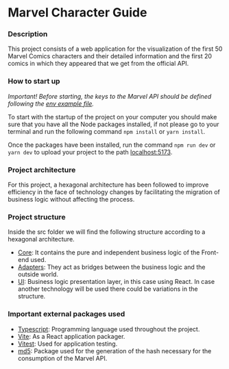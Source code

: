 # Marvel Character Guide

### Description

This project consists of a web application for the visualization of the first 50 Marvel Comics characters and their detailed information and the first 20 comics in which they appeared that we get from the official API.

### How to start up

_Important! Before starting, the keys to the Marvel API should be defined following the [env example file](./.env.example)._

To start with the startup of the project on your computer you should make sure that you have all the Node packages installed, if not please go to your terminal and run the following command `npm install` or `yarn install`.

Once the packages have been installed, run the command `npm run dev` or `yarn dev` to upload your project to the path [localhost:5173](http://localhost:5173/).

### Project architecture

For this project, a hexagonal architecture has been followed to improve efficiency in the face of technology changes by facilitating the migration of business logic without affecting the process.

### Project structure

Inside the src folder we will find the following structure according to a hexagonal architecture.

- [Core](./src/core/): It contains the pure and independent business logic of the Front-end used.
- [Adapters](./src/adapters/): They act as bridges between the business logic and the outside world.
- [UI](./src/ui/): Business logic presentation layer, in this case using React. In case another technology will be used there could be variations in the structure.

### Important external packages used

- [Typescript](https://www.typescriptlang.org/): Programming language used throughout the project.
- [Vite](https://vite.dev/): As a React application packager.
- [Vitest](https://vitest.dev/): Used for application testing.
- [md5](https://github.com/pvorb/node-md5#readme): Package used for the generation of the hash necessary for the consumption of the Marvel API.
